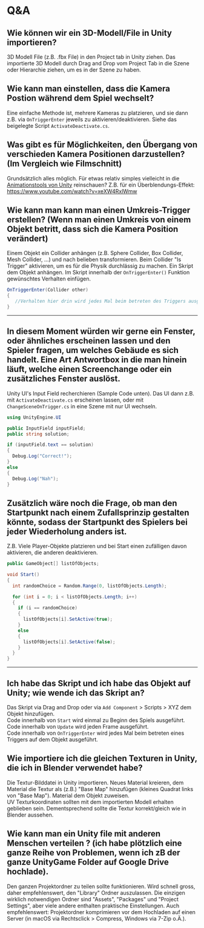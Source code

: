 # Q&A


## Wie können wir ein 3D-Modell/File in Unity importieren?

3D Modell File (z.B. .fbx File) in den Project tab in Unity ziehen. Das importierte 3D Modell durch Drag and Drop vom Project Tab in die Szene oder Hierarchie ziehen, um es in der Szene zu haben.


## Wie kann man einstellen, dass die Kamera Postion während dem Spiel wechselt?

Eine einfache Methode ist, mehrere Kameras zu platzieren, und sie dann z.B. via `OnTriggerEnter` jeweils zu aktivieren/deaktivieren. Siehe das beigelegte Script `ActivateDeactivate.cs`.


## Was gibt es für Möglichkeiten, den Übergang von verschieden Kamera Positionen darzustellen? (Im Vergleich wie Filmschnitt)

Grundsätzlich alles möglich. Für etwas relativ simples vielleicht in die [Animationstools von Unity](https://learn.unity.com/tutorial/working-with-animations-and-animation-curves) reinschauen? Z.B. für ein Überblendungs-Effekt: https://www.youtube.com/watch?v=xeXW4RxlWmw


## Wie kann man kann man einen Umkreis-Trigger erstellen? (Wenn man einen Umkreis von einem Objekt betritt, dass sich die Kamera Position verändert)

Einem Objekt ein Collider anhängen (z.B. Sphere Collider, Box Collider, Mesh Collider, …) und nach belieben transformieren. Beim Collider "Is Trigger" aktivieren, um es für die Physik durchlässig zu machen. Ein Skript dem Objekt anhängen. Im Skript innerhalb der `OnTriggerEnter()` Funktion gewünschtes Verhalten einfügen.

```c#
OnTriggerEnter(Collider other)
{
   //Verhalten hier drin wird jedes Mal beim betreten des Triggers ausgeführt
}
```

---

## In diesem Moment würden wir gerne ein Fenster, oder ähnliches erscheinen lassen und den Spieler fragen, um welches Gebäude es sich handelt. Eine Art Antwortbox in die man hinein läuft, welche einen Screenchange oder ein zusätzliches Fenster auslöst.

Unity UI's Input Field recherchieren (Sample Code unten). Das UI dann z.B. mit `ActivateDeactivate.cs` erscheinen lassen, oder mit `ChangeSceneOnTrigger.cs` in eine Szene mit nur UI wechseln.

```c#
using UnityEngine.UI

public InputField inputField;
public string solution;

if (inputField.text == solution)
{
  Debug.Log("Correct!");
}
else
{ 
  Debug.Log("Nah");
}
```


## Zusätzlich wäre noch die Frage, ob man den Startpunkt nach einem Zufallsprinzip gestalten könnte, sodass der Startpunkt des Spielers bei jeder Wiederholung anders ist.

Z.B. Viele Player-Objekte platzieren und bei Start einen zufälligen davon aktivieren, die anderen deaktivieren.

```c#
public GameObject[] listOfObjects;

void Start()
{
  int randomChoice = Random.Range(0, listOfObjects.Length);

  for (int i = 0; i < listOfObjects.Length; i++)
  {
    if (i == randomChoice)
    {
      listOfObjects[i].SetActive(true);
    }
    else
    {
      listOfObjects[i].SetActive(false);
    }
  }
}
```


---

## Ich habe das Skript und ich habe das Objekt auf Unity; wie wende ich das Skript an?

Das Skript via Drag and Drop oder via `Add Component` > Scripts > XYZ dem Objekt hinzufügen.  
Code innerhalb von `Start` wird einmal zu Beginn des Spiels ausgeführt.  
Code innerhalb von `Update` wird jeden Frame ausgeführt.  
Code innerhalb von `OnTriggerEnter` wird jedes Mal beim betreten eines Triggers auf dem Objekt ausgeführt.


## Wie importiere ich die gleichen Texturen in Unity, die ich in Blender verwendet habe?

Die Textur-Bilddatei in Unity importieren. Neues Material kreieren, dem Material die Textur als (z.B.) "Base Map" hinzufügen (kleines Quadrat links von "Base Map"). Material dem Objekt zuweisen.  
UV Texturkoordinaten sollten mit dem importierten Modell erhalten geblieben sein. Dementsprechend sollte die Textur korrekt/gleich wie in Blender aussehen.


## Wie kann man ein Unity file mit anderen Menschen verteilen ? (ich habe plötzlich eine ganze Reihe von Problemen, wenn ich zB der ganze UnityGame Folder auf Google Drive hochlade).

Den ganzen Projektordner zu teilen sollte funktionieren. Wird schnell gross, daher empfehlenswert, den "Library" Ordner auszulassen. Die einzigen wirklich notwendigen Ordner sind "Assets", "Packages" und "Project Settings", aber viele andere enthalten praktische Einstellungen. Auch empfehlenswert: Projektordner komprimieren vor dem Hochladen auf einen Server (in macOS via Rechtsclick > Compress, Windows via 7-Zip o.Ä.).
